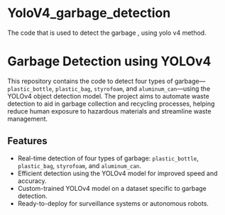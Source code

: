 # YoloV4_garbage_detection
The code that is used to detect the garbage , using yolo v4 method.

# Garbage Detection using YOLOv4

This repository contains the code to detect four types of garbage—`plastic_bottle`, `plastic_bag`, `styrofoam`, and `aluminum_can`—using the YOLOv4 object detection model. The project aims to automate waste detection to aid in garbage collection and recycling processes, helping reduce human exposure to hazardous materials and streamline waste management.

## Features

- Real-time detection of four types of garbage: `plastic_bottle`, `plastic_bag`, `styrofoam`, and `aluminum_can`.
- Efficient detection using the YOLOv4 model for improved speed and accuracy.
- Custom-trained YOLOv4 model on a dataset specific to garbage detection.
- Ready-to-deploy for surveillance systems or autonomous robots.

